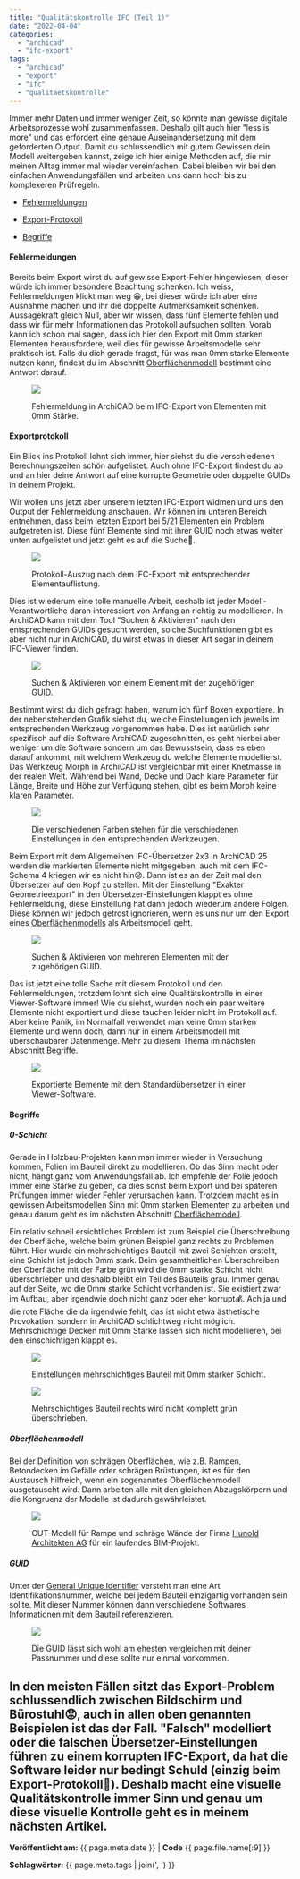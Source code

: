 ```yaml
---
title: "Qualitätskontrolle IFC (Teil 1)"
date: "2022-04-04"
categories: 
  - "archicad"
  - "ifc-export"
tags: 
  - "archicad"
  - "export"
  - "ifc"
  - "qualitaetskontrolle"
---
```


Immer mehr Daten und immer weniger Zeit, so könnte man gewisse digitale Arbeitsprozesse wohl zusammenfassen. Deshalb gilt auch hier "less is more" und das erfordert eine genaue Auseinandersetzung mit dem geforderten Output. Damit du schlussendlich mit gutem Gewissen dein Modell weitergeben kannst, zeige ich hier einige Methoden auf, die mir meinen Alltag immer mal wieder vereinfachen. Dabei bleiben wir bei den einfachen Anwendungsfällen und arbeiten uns dann hoch bis zu komplexeren Prüfregeln.

- [Fehlermeldungen](#Fehler)

- [Export-Protokoll](#Export)

- [Begriffe](#begriffe)

#### Fehlermeldungen

Bereits beim Export wirst du auf gewisse Export-Fehler hingewiesen, dieser würde ich immer besondere Beachtung schenken. Ich weiss, Fehlermeldungen klickt man weg 😀, bei dieser würde ich aber eine Ausnahme machen und ihr die doppelte Aufmerksamkeit schenken. Aussagekraft gleich Null, aber wir wissen, dass fünf Elemente fehlen und dass wir für mehr Informationen das Protokoll aufsuchen sollten. Vorab kann ich schon mal sagen, dass ich hier den Export mit 0mm starken Elementen herausfordere, weil dies für gewisse Arbeitsmodelle sehr praktisch ist. Falls du dich gerade fragst, für was man 0mm starke Elemente nutzen kann, findest du im Abschnitt [Oberflächenmodell](#oberfla) bestimmt eine Antwort darauf.

<figure>

[![](images/IF-EX2201_Fehlermeldung-1024x569.png)](https://bimdo.ch/wp-content/uploads/2022/03/IF-EX2201_Fehlermeldung.png)

<figcaption>

Fehlermeldung in ArchiCAD beim IFC-Export von Elementen mit 0mm Stärke.

</figcaption>

</figure>

#### Exportprotokoll

Ein Blick ins Protokoll lohnt sich immer, hier siehst du die verschiedenen Berechnungszeiten schön aufgelistet. Auch ohne IFC-Export findest du ab und an hier deine Antwort auf eine korrupte Geometrie oder doppelte GUIDs in deinem Projekt.

Wir wollen uns jetzt aber unserem letzten IFC-Export widmen und uns den Output der Fehlermeldung anschauen. Wir können im unteren Bereich entnehmen, dass beim letzten Export bei 5/21 Elementen ein Problem aufgetreten ist. Diese fünf Elemente sind mit ihrer GUID noch etwas weiter unten aufgelistet und jetzt geht es auf die Suche🔎.

<figure>

[![](images/IF-EX2201_protokoll-1024x573.png)](https://bimdo.ch/wp-content/uploads/2022/03/IF-EX2201_protokoll.png)

<figcaption>

Protokoll-Auszug nach dem IFC-Export mit entsprechender Elementauflistung.

</figcaption>

</figure>

Dies ist wiederum eine tolle manuelle Arbeit, deshalb ist jeder Modell-Verantwortliche daran interessiert von Anfang an richtig zu modellieren. In ArchiCAD kann mit dem Tool "Suchen & Aktivieren" nach den entsprechenden GUIDs gesucht werden, solche Suchfunktionen gibt es aber nicht nur in ArchiCAD, du wirst etwas in dieser Art sogar in deinem IFC-Viewer finden.

<figure>

![](images/IF-EX2201_sa01-2-1024x569.png)

<figcaption>

Suchen & Aktivieren von einem Element mit der zugehörigen GUID.

</figcaption>

</figure>

Bestimmt wirst du dich gefragt haben, warum ich fünf Boxen exportiere. In der nebenstehenden Grafik siehst du, welche Einstellungen ich jeweils im entsprechenden Werkzeug vorgenommen habe. Dies ist natürlich sehr spezifisch auf die Software ArchiCAD zugeschnitten, es geht hierbei aber weniger um die Software sondern um das Bewusstsein, dass es eben darauf ankommt, mit welchem Werkzeug du welche Elemente modellierst. Das Werkzeug Morph in ArchiCAD ist vergleichbar mit einer Knetmasse in der realen Welt. Während bei Wand, Decke und Dach klare Parameter für Länge, Breite und Höhe zur Verfügung stehen, gibt es beim Morph keine klaren Parameter.

<figure>

[![](images/IF-EX2201_legende-1024x568.png)](https://bimdo.ch/wp-content/uploads/2022/03/IF-EX2201_legende.png)

<figcaption>

Die verschiedenen Farben stehen für die verschiedenen Einstellungen in den entsprechenden Werkzeugen.

</figcaption>

</figure>

Beim Export mit dem Allgemeinen IFC-Übersetzer 2x3 in ArchiCAD 25 werden die markierten Elemente nicht mitgegeben, auch mit dem IFC-Schema 4 kriegen wir es nicht hin😟. Dann ist es an der Zeit mal den Übersetzer auf den Kopf zu stellen. Mit der Einstellung "Exakter Geometrieexport" in den Übersetzer-Einstellungen klappt es ohne Fehlermeldung, diese Einstellung hat dann jedoch wiederum andere Folgen. Diese können wir jedoch getrost ignorieren, wenn es uns nur um den Export eines [Oberflächenmodells](#oberfla) als Arbeitsmodell geht.

<figure>

![](images/IF-EX2201_sa02-1-1024x568.png)

<figcaption>

Suchen & Aktivieren von mehreren Elementen mit der zugehörigen GUID.

</figcaption>

</figure>

Das ist jetzt eine tolle Sache mit diesem Protokoll und den Fehlermeldungen, trotzdem lohnt sich eine Qualitätskontrolle in einer Viewer-Software immer! Wie du siehst, wurden noch ein paar weitere Elemente nicht exportiert und diese tauchen leider nicht im Protokoll auf. Aber keine Panik, im Normalfall verwendet man keine 0mm starken Elemente und wenn doch, dann nur in einem Arbeitsmodell mit überschaubarer Datenmenge. Mehr zu diesem Thema im nächsten Abschnitt Begriffe.

<figure>

[![](images/IF-EX2201_export2x3-1024x648.png)](https://bimdo.ch/wp-content/uploads/2022/03/IF-EX2201_export2x3.png)

<figcaption>

Exportierte Elemente mit dem Standardübersetzer in einer Viewer-Software.

</figcaption>

</figure>

#### Begriffe

##### 0-Schicht

Gerade in Holzbau-Projekten kann man immer wieder in Versuchung kommen, Folien im Bauteil direkt zu modellieren. Ob das Sinn macht oder nicht, hängt ganz vom Anwendungsfall ab. Ich empfehle der Folie jedoch immer eine Stärke zu geben, da dies sonst beim Export und bei späteren Prüfungen immer wieder Fehler verursachen kann. Trotzdem macht es in gewissen Arbeitsmodellen Sinn mit 0mm starken Elementen zu arbeiten und genau darum geht es im nächsten Abschnitt [Oberflächemodell](#oberfla).

Ein relativ schnell ersichtliches Problem ist zum Beispiel die Überschreibung der Oberfläche, welche beim grünen Beispiel ganz rechts zu Problemen führt. Hier wurde ein mehrschichtiges Bauteil mit zwei Schichten erstellt, eine Schicht ist jedoch 0mm stark. Beim gesamtheitlichen Überschreiben der Oberfläche mit der Farbe grün wird die 0mm starke Schicht nicht überschrieben und deshalb bleibt ein Teil des Bauteils grau. Immer genau auf der Seite, wo die 0mm starke Schicht vorhanden ist. Sie existiert zwar im Aufbau, aber irgendwie doch nicht ganz oder eher korrupt💰. Ach ja und die rote Fläche die da irgendwie fehlt, das ist nicht etwa ästhetische Provokation, sondern in ArchiCAD schlichtweg nicht möglich. Mehrschichtige Decken mit 0mm Stärke lassen sich nicht modellieren, bei den einschichtigen klappt es.

<figure>

[![](images/IF-EX2201_ms02-1024x568.png)](https://bimdo.ch/wp-content/uploads/2022/03/IF-EX2201_ms02.png)

<figcaption>

Einstellungen mehrschichtiges Bauteil mit 0mm starker Schicht.

</figcaption>

</figure>

<figure>

[![](images/IF-EX2201_ms01.png)](https://bimdo.ch/wp-content/uploads/2022/03/IF-EX2201_ms01.png)

<figcaption>

Mehrschichtiges Bauteil rechts wird nicht komplett grün überschrieben.

</figcaption>

</figure>

##### Oberflächenmodell

Bei der Definition von schrägen Oberflächen, wie z.B. Rampen, Betondecken im Gefälle oder schrägen Brüstungen, ist es für den Austausch hilfreich, wenn ein sogenanntes Oberflächenmodell ausgetauscht wird. Dann arbeiten alle mit den gleichen Abzugskörpern und die Kongruenz der Modelle ist dadurch gewährleistet.

<figure>

[![](images/IF-EX2201_cut-1024x667.png)](https://bimdo.ch/wp-content/uploads/2022/03/IF-EX2201_cut.png)

<figcaption>

CUT-Modell für Rampe und schräge Wände der Firma [Hunold Architekten AG](https://hunold-architekten.ch/) für ein laufendes BIM-Projekt.

</figcaption>

</figure>

##### GUID

Unter der [General Unique Identifier](https://de.m.wikipedia.org/wiki/Globally_Unique_Identifier) versteht man eine Art Identifikationsnummer, welche bei jedem Bauteil einzigartig vorhanden sein sollte. Mit dieser Nummer können dann verschiedene Softwares Informationen mit dem Bauteil referenzieren.

<figure>

[![](images/IF-EX2201_GUID-1024x768.png)](https://bimdo.ch/wp-content/uploads/2022/03/IF-EX2201_GUID.png)

<figcaption>

Die GUID lässt sich wohl am ehesten vergleichen mit deiner Passnummer und diese sollte nur einmal vorkommen.

</figcaption>

</figure>

In den meisten Fällen sitzt das Export-Problem schlussendlich zwischen Bildschirm und Bürostuhl😟, auch in allen oben genannten Beispielen ist das der Fall. "Falsch" modelliert oder die falschen Übersetzer-Einstellungen führen zu einem korrupten IFC-Export, da hat die Software leider nur bedingt Schuld (einzig beim Export-Protokoll🤕). Deshalb macht eine visuelle Qualitätskontrolle immer Sinn und genau um diese visuelle Kontrolle geht es in meinem nächsten Artikel.
---
**Veröffentlicht am:** {{ page.meta.date }} | **Code** {{ page.file.name[:9] }}

**Schlagwörter:** {{ page.meta.tags | join(', ') }}
